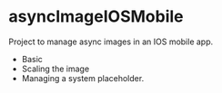 # asyncImageIOSMobile
Project to manage async images in an IOS mobile app.

- Basic
- Scaling the image
- Managing a system placeholder.
